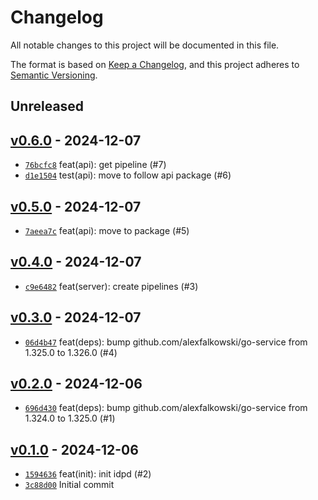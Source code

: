 # Changelog

All notable changes to this project will be documented in this file.

The format is based on [Keep a Changelog](https://keepachangelog.com/en/1.0.0/), and this project adheres to [Semantic Versioning](https://semver.org/spec/v2.0.0.html).

## Unreleased

## [v0.6.0](https://github.com/alexfalkowski/idpd/releases/tag/v0.6.0) - 2024-12-07

- [`76bcfc8`](https://github.com/alexfalkowski/idpd/commit/76bcfc8a08d60fe65b25984ada9fb463c1fb4638) feat(api): get pipeline (#7)
- [`d1e1504`](https://github.com/alexfalkowski/idpd/commit/d1e1504d6061636fa1a5a76fdb18d0451ff2b166) test(api): move to follow api package (#6)

## [v0.5.0](https://github.com/alexfalkowski/idpd/releases/tag/v0.5.0) - 2024-12-07

- [`7aeea7c`](https://github.com/alexfalkowski/idpd/commit/7aeea7cc8bb1bccad9c1a3ec8ed0d9e8cb0698c7) feat(api): move to package (#5)

## [v0.4.0](https://github.com/alexfalkowski/idpd/releases/tag/v0.4.0) - 2024-12-07

- [`c9e6482`](https://github.com/alexfalkowski/idpd/commit/c9e648227b1d6cd423f12e70212b422fd1ded9e6) feat(server): create pipelines (#3)

## [v0.3.0](https://github.com/alexfalkowski/idpd/releases/tag/v0.3.0) - 2024-12-07

- [`06d4b47`](https://github.com/alexfalkowski/idpd/commit/06d4b4772ebd6c22cc0538ddd545cdc0ea0885cc) feat(deps): bump github.com/alexfalkowski/go-service from 1.325.0 to 1.326.0 (#4)

## [v0.2.0](https://github.com/alexfalkowski/idpd/releases/tag/v0.2.0) - 2024-12-06

- [`696d430`](https://github.com/alexfalkowski/idpd/commit/696d430d759fc0cfb160dea72b747362992d015a) feat(deps): bump github.com/alexfalkowski/go-service from 1.324.0 to 1.325.0 (#1)

## [v0.1.0](https://github.com/alexfalkowski/idpd/releases/tag/v0.1.0) - 2024-12-06

- [`1594636`](https://github.com/alexfalkowski/idpd/commit/1594636ecec97ad89d9a6db8cfa03ca55b8632cd) feat(init): init idpd (#2)
- [`3c88d00`](https://github.com/alexfalkowski/idpd/commit/3c88d00fed7386a368d21b05740cf2902bbe09d4) Initial commit
